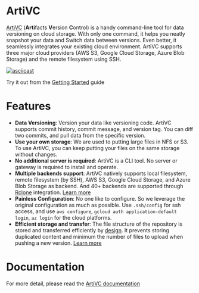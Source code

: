 # ArtiVC

[ArtiVC](https://artivc.io/) (**Arti**facts **V**ersion **C**ontrol) is a handy command-line tool for data versioning on cloud storage. With only one command, it helps you neatly snapshot your data and Switch data between versions. Even better, it seamlessly integrates your existing cloud environment. ArtiVC supports three major cloud providers (AWS S3, Google Cloud Storage, Azure Blob Storage) and the remote filesystem using SSH.

[![asciicast](https://asciinema.org/a/6JEhzpJ5QMiSkiC74s5CyT257.svg)](https://asciinema.org/a/6JEhzpJ5QMiSkiC74s5CyT257?autoplay=1)

Try it out from the [Getting Started](https://artivc.io/usage/getting-started/) guide

# Features

- **Data Versioning**: Version your data like versioning code. ArtiVC supports commit history, commit message, and version tag. You can diff two commits, and pull data from the specific version.
- **Use your own storage**: We are used to putting large files in NFS or S3. To use ArtiVC, you can keep putting your files on the same storage without changes.
- **No additional server is required**: ArtiVC is a CLI tool. No server or gateway is required to install and operate.
- **Multiple backends support**:  ArtiVC natively supports local filesystem, remote filesystem (by SSH), AWS S3, Google Cloud Storage, and Azure Blob Storage as backend. And 40+ backends are supported through [Rclone](https://artivc.io/backends/rclone/) integration. [Learn more](https://artivc.io/backends/)
- **Painless Configuration**:  No one like to configure. So we leverage the original configuration as much as possible. Use `.ssh/config` for ssh access, and use `aws configure`, `gcloud auth application-default login`, `az login` for the cloud platforms.
- **Efficient storage and transfer**:  The file structure of the repository is stored and transferred efficiently by [design](https://artivc.io/design/how-it-works/). It prevents storing duplicated content and minimum the number of files to upload when pushing a new version. [Learn more](https://artivc.io/design/benchmark/)

# Documentation

For more detail, please read the [ArtiVC documentation](https://artivc.io/usage/getting-started/)
